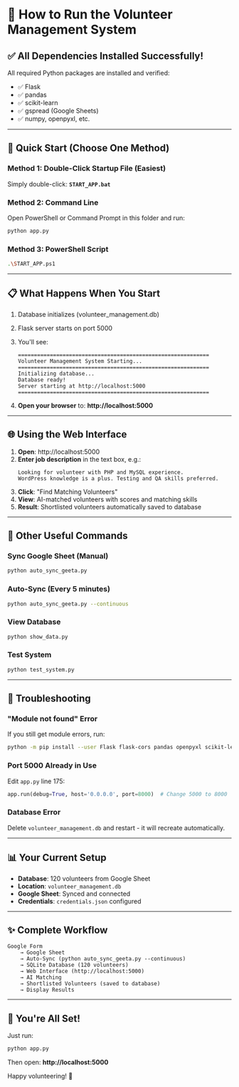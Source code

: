 # 🚀 How to Run the Volunteer Management System

## ✅ All Dependencies Installed Successfully!

All required Python packages are installed and verified:
- ✅ Flask
- ✅ pandas
- ✅ scikit-learn
- ✅ gspread (Google Sheets)
- ✅ numpy, openpyxl, etc.

---

## 🎯 Quick Start (Choose One Method)

### **Method 1: Double-Click Startup File** (Easiest)
Simply double-click: **`START_APP.bat`**

### **Method 2: Command Line**
Open PowerShell or Command Prompt in this folder and run:
```bash
python app.py
```

### **Method 3: PowerShell Script**
```bash
.\START_APP.ps1
```

---

## 📋 What Happens When You Start

1. Database initializes (volunteer_management.db)
2. Flask server starts on port 5000
3. You'll see:
   ```
   ============================================================
   Volunteer Management System Starting...
   ============================================================
   Initializing database...
   Database ready!
   Server starting at http://localhost:5000
   ============================================================
   ```

4. **Open your browser** to: **http://localhost:5000**

---

## 🌐 Using the Web Interface

1. **Open**: http://localhost:5000
2. **Enter job description** in the text box, e.g.:
   ```
   Looking for volunteer with PHP and MySQL experience.
   WordPress knowledge is a plus. Testing and QA skills preferred.
   ```
3. **Click**: "Find Matching Volunteers"
4. **View**: AI-matched volunteers with scores and matching skills
5. **Result**: Shortlisted volunteers automatically saved to database

---

## 🔄 Other Useful Commands

### **Sync Google Sheet** (Manual)
```bash
python auto_sync_geeta.py
```

### **Auto-Sync** (Every 5 minutes)
```bash
python auto_sync_geeta.py --continuous
```

### **View Database**
```bash
python show_data.py
```

### **Test System**
```bash
python test_system.py
```

---

## 🐛 Troubleshooting

### **"Module not found" Error**
If you still get module errors, run:
```bash
python -m pip install --user Flask flask-cors pandas openpyxl scikit-learn numpy gspread google-auth
```

### **Port 5000 Already in Use**
Edit `app.py` line 175:
```python
app.run(debug=True, host='0.0.0.0', port=8000)  # Change 5000 to 8000
```

### **Database Error**
Delete `volunteer_management.db` and restart - it will recreate automatically.

---

## 📊 Your Current Setup

- **Database**: 120 volunteers from Google Sheet
- **Location**: `volunteer_management.db`
- **Google Sheet**: Synced and connected
- **Credentials**: `credentials.json` configured

---

## ✨ Complete Workflow

```
Google Form 
    → Google Sheet
    → Auto-Sync (python auto_sync_geeta.py --continuous)
    → SQLite Database (120 volunteers)
    → Web Interface (http://localhost:5000)
    → AI Matching
    → Shortlisted Volunteers (saved to database)
    → Display Results
```

---

## 🎉 You're All Set!

Just run:
```bash
python app.py
```

Then open: **http://localhost:5000**

Happy volunteering! 🚀

